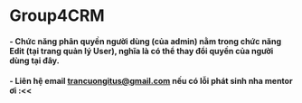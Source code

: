 # Group4CRM
 #### - Chức năng phân quyền người dùng (của admin) nằm trong chức năng Edit (tại trang quản lý User), nghĩa là có thể thay đổi quyền của người dùng tại đây.

#### - Liên hệ email trancuongitus@gmail.com nếu có lỗi phát sinh nha mentor ơi :<<
